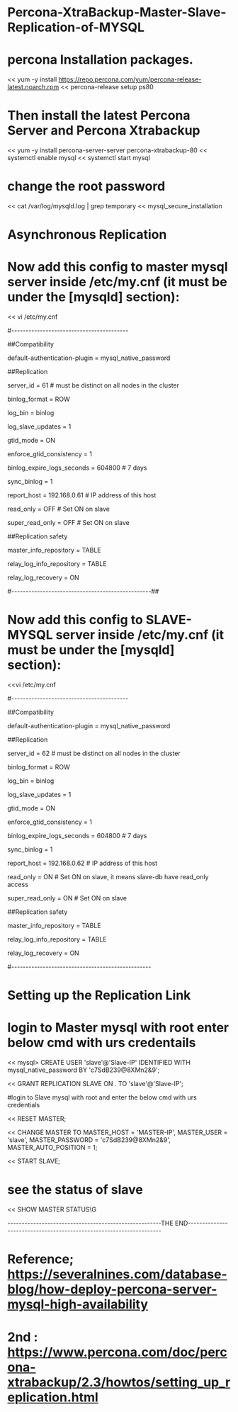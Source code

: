# Percona-XtraBackup-Master-Slave-Replication-of-MYSQL

# percona Installation packages.

<< yum -y install https://repo.percona.com/yum/percona-release-latest.noarch.rpm
<< percona-release setup ps80

# Then install the latest Percona Server and Percona Xtrabackup

<< yum -y install percona-server-server percona-xtrabackup-80
<< systemctl enable mysql
<< systemctl start mysql

# change the root password 

<< cat /var/log/mysqld.log | grep temporary
<< mysql_secure_installation

# Asynchronous Replication
# Now add this config to master mysql server inside /etc/my.cnf (it must be under the [mysqld] section):

<< vi /etc/my.cnf

#-----------------------------------------

##Compatibility

default-authentication-plugin = mysql_native_password
 
##Replication

server_id = 61 # must be distinct on all nodes in the cluster

binlog_format = ROW

log_bin = binlog

log_slave_updates = 1

gtid_mode = ON


enforce_gtid_consistency = 1

binlog_expire_logs_seconds = 604800 # 7 days

sync_binlog = 1

report_host = 192.168.0.61 # IP address of this host

read_only = OFF # Set ON on slave

super_read_only = OFF # Set ON on slave
 
##Replication safety

master_info_repository = TABLE

relay_log_info_repository = TABLE

relay_log_recovery = ON


#-------------------------------------------------##

# Now add this config to SLAVE-MYSQL server inside /etc/my.cnf (it must be under the [mysqld] section):

<<vi /etc/my.cnf

#-----------------------------------------

##Compatibility

default-authentication-plugin = mysql_native_password
 
##Replication

server_id = 62 # must be distinct on all nodes in the cluster

binlog_format = ROW

log_bin = binlog

log_slave_updates = 1

gtid_mode = ON

enforce_gtid_consistency = 1

binlog_expire_logs_seconds = 604800 # 7 days

sync_binlog = 1

report_host = 192.168.0.62 # IP address of this host

read_only = ON # Set ON on slave, it means slave-db have read_only access

super_read_only = ON # Set ON on slave
 
##Replication safety

master_info_repository = TABLE

relay_log_info_repository = TABLE

relay_log_recovery = ON

#-------------------------------------------------

# Setting up the Replication Link

# login to Master mysql with root enter below cmd with urs credentails 

<< mysql> CREATE USER 'slave'@'Slave-IP' IDENTIFIED WITH mysql_native_password BY 'c7SdB239@8XMn2&9';

<< GRANT REPLICATION SLAVE ON *.* TO 'slave'@'Slave-IP';

#login to Slave mysql with root and enter the below cmd with urs credentials 

<< RESET MASTER;

<< CHANGE MASTER TO MASTER_HOST = 'MASTER-IP', MASTER_USER = 'slave', MASTER_PASSWORD = 'c7SdB239@8XMn2&9', MASTER_AUTO_POSITION = 1;

<< START SLAVE;

# see the status of slave

<< SHOW MASTER STATUS\G

------------------------------------------------------THE END--------------------------------------------------------------------

# Reference;  https://severalnines.com/database-blog/how-deploy-percona-server-mysql-high-availability


# 2nd :  https://www.percona.com/doc/percona-xtrabackup/2.3/howtos/setting_up_replication.html

